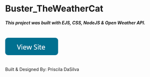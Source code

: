 # Buster_TheWeatherCat
<h5>This project was built with EJS, CSS, NodeJS & Open Weather API.</h5>
<br>
<a href="https://vast-spire-77581.herokuapp.com/"><img  src="public/images/button.png" alt=""></a>
<br>
<br>
<img  src="public/images/Web 1920 – 7.png" alt="">
<br>
Built & Designed By: Priscila DaSilva

  





